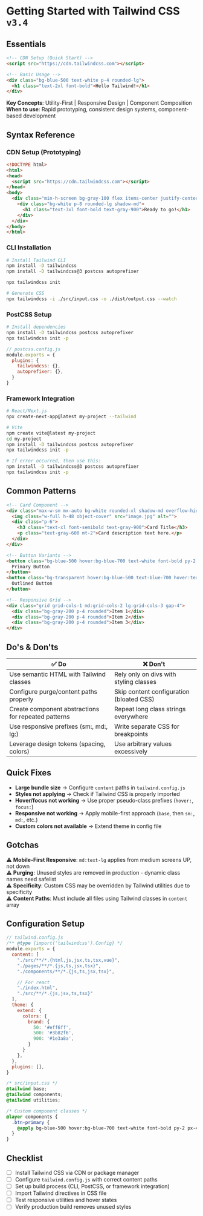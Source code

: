 # Getting Started with Tailwind CSS `v3.4`

## Essentials

```html
<!-- CDN Setup (Quick Start) -->
<script src="https://cdn.tailwindcss.com"></script>

<!-- Basic Usage -->
<div class="bg-blue-500 text-white p-4 rounded-lg">
  <h1 class="text-2xl font-bold">Hello Tailwind!</h1>
</div>
```

**Key Concepts**: Utility-First | Responsive Design | Component Composition
**When to use**: Rapid prototyping, consistent design systems, component-based development

## Syntax Reference

### CDN Setup (Prototyping)

```html
<!DOCTYPE html>
<html>
<head>
  <script src="https://cdn.tailwindcss.com"></script>
</head>
<body>
  <div class="min-h-screen bg-gray-100 flex items-center justify-center">
    <div class="bg-white p-8 rounded-lg shadow-md">
      <h1 class="text-3xl font-bold text-gray-900">Ready to go!</h1>
    </div>
  </div>
</body>
</html>
```

### CLI Installation

```bash
# Install Tailwind CLI
npm install -D tailwindcss
npm install -D tailwindcss@3 postcss autoprefixer

npx tailwindcss init

# Generate CSS
npx tailwindcss -i ./src/input.css -o ./dist/output.css --watch
```

### PostCSS Setup

```bash
# Install dependencies
npm install -D tailwindcss postcss autoprefixer
npx tailwindcss init -p
```

```javascript
// postcss.config.js
module.exports = {
  plugins: {
    tailwindcss: {},
    autoprefixer: {},
  }
}
```

### Framework Integration

```bash
# React/Next.js
npx create-next-app@latest my-project --tailwind

# Vite
npm create vite@latest my-project
cd my-project
npm install -D tailwindcss postcss autoprefixer
npx tailwindcss init -p

# If error occurred, then use this:
npm install -D tailwindcss@3 postcss autoprefixer
npx tailwindcss init -p
```

## Common Patterns

```html
<!-- Card Component -->
<div class="max-w-sm mx-auto bg-white rounded-xl shadow-md overflow-hidden">
  <img class="w-full h-48 object-cover" src="image.jpg" alt="">
  <div class="p-6">
    <h3 class="text-xl font-semibold text-gray-900">Card Title</h3>
    <p class="text-gray-600 mt-2">Card description text here.</p>
  </div>
</div>

<!-- Button Variants -->
<button class="bg-blue-500 hover:bg-blue-700 text-white font-bold py-2 px-4 rounded">
  Primary Button
</button>
<button class="bg-transparent hover:bg-blue-500 text-blue-700 hover:text-white border border-blue-500 hover:border-transparent rounded">
  Outlined Button
</button>

<!-- Responsive Grid -->
<div class="grid grid-cols-1 md:grid-cols-2 lg:grid-cols-3 gap-4">
  <div class="bg-gray-200 p-4 rounded">Item 1</div>
  <div class="bg-gray-200 p-4 rounded">Item 2</div>
  <div class="bg-gray-200 p-4 rounded">Item 3</div>
</div>
```

## Do's & Don'ts

| ✅ Do | ❌ Don't |
|-------|----------|
| Use semantic HTML with Tailwind classes | Rely only on divs with styling classes |
| Configure purge/content paths properly | Skip content configuration (bloated CSS) |
| Create component abstractions for repeated patterns | Repeat long class strings everywhere |
| Use responsive prefixes (sm:, md:, lg:) | Write separate CSS for breakpoints |
| Leverage design tokens (spacing, colors) | Use arbitrary values excessively |

## Quick Fixes

- **Large bundle size** → Configure `content` paths in `tailwind.config.js`
- **Styles not applying** → Check if Tailwind CSS is properly imported
- **Hover/focus not working** → Use proper pseudo-class prefixes (`hover:`, `focus:`)
- **Responsive not working** → Apply mobile-first approach (`base`, then `sm:`, `md:`, etc.)
- **Custom colors not available** → Extend theme in config file

## Gotchas

⚠️ **Mobile-First Responsive**: `md:text-lg` applies from medium screens UP, not down  
⚠️ **Purging**: Unused styles are removed in production - dynamic class names need safelist  
⚠️ **Specificity**: Custom CSS may be overridden by Tailwind utilities due to specificity  
⚠️ **Content Paths**: Must include all files using Tailwind classes in `content` array

## Configuration Setup

```javascript
// tailwind.config.js
/** @type {import('tailwindcss').Config} */
module.exports = {
  content: [
    "./src/**/*.{html,js,jsx,ts,tsx,vue}",
    "./pages/**/*.{js,ts,jsx,tsx}",
    "./components/**/*.{js,ts,jsx,tsx}",

    // For react
    "./index.html",
    "./src/**/*.{js,jsx,ts,tsx}"
  ],
  theme: {
    extend: {
      colors: {
        brand: {
          50: '#eff6ff',
          500: '#3b82f6',
          900: '#1e3a8a',
        }
      }
    },
  },
  plugins: [],
}
```

```css
/* src/input.css */
@tailwind base;
@tailwind components;
@tailwind utilities;

/* Custom component classes */
@layer components {
  .btn-primary {
    @apply bg-blue-500 hover:bg-blue-700 text-white font-bold py-2 px-4 rounded;
  }
}
```

## Checklist

- [ ] Install Tailwind CSS via CDN or package manager
- [ ] Configure `tailwind.config.js` with correct content paths
- [ ] Set up build process (CLI, PostCSS, or framework integration)
- [ ] Import Tailwind directives in CSS file
- [ ] Test responsive utilities and hover states
- [ ] Verify production build removes unused styles
